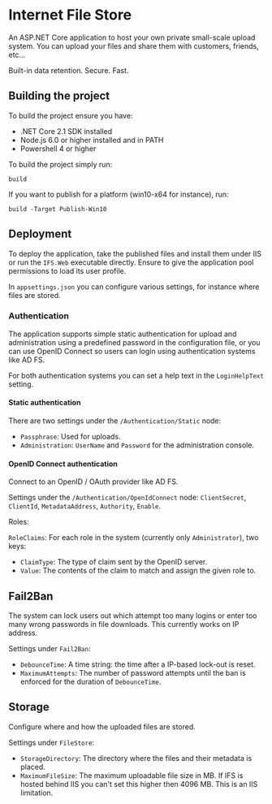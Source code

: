 # Internet File Store
An ASP.NET Core application to host your own private small-scale upload system. You can upload your files and share them with customers, friends, etc... 

Built-in data retention. Secure. Fast.

## Building the project
To build the project ensure you have:

- .NET Core 2.1 SDK installed
- Node.js 6.0 or higher installed and in PATH
- Powershell 4 or higher

To build the project simply run:

    build

If you want to publish for a platform (win10-x64 for instance), run:

    build -Target Publish-Win10

## Deployment
To deploy the application, take the published files and install them under IIS or run the `IFS.Web` executable directly. Ensure to give the application pool permissions to load its user profile.

In `appsettings.json` you can configure various settings, for instance where files are stored.

### Authentication
The application supports simple static authentication for upload and administration using a predefined password in the configuration file,
or you can use OpenID Connect so users can login using authentication systems like AD FS.

For both authentication systems you can set a help text in the `LoginHelpText` setting.

#### Static authentication
There are two settings under the `/Authentication/Static` node:

- `Passphrase`: Used for uploads.
- `Administration`: `UserName` and `Password` for the administration console.

#### OpenID Connect authentication
Connect to an OpenID / OAuth provider like AD FS.

Settings under the `/Authentication/OpenIdConnect` node: `ClientSecret`, `ClientId`, `MetadataAddress`, `Authority`, `Enable`.

Roles:

`RoleClaims`: For each role in the system (currently only `Administrator`), two keys:

- `ClaimType`: The type of claim sent by the OpenID server.
- `Value`: The contents of the claim to match and assign the given role to.

## Fail2Ban
The system can lock users out which attempt too many logins or enter too many wrong passwords in file downloads. This currently works on IP address.

Settings under `Fail2Ban`:
- `DebounceTime`: A time string: the time after a IP-based lock-out is reset.
- `MaximumAttempts`: The number of password attempts until the ban is enforced for the duration of `DebounceTime`.

## Storage
Configure where and how the uploaded files are stored.

Settings under `FileStore`:
- `StorageDirectory`: The directory where the files and their metadata is placed.
- `MaximumFileSize`: The maximum uploadable file size in MB. If IFS is hosted behind IIS you can't set this higher then 4096 MB. This is an IIS limitation.
